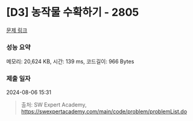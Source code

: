# [D3] 농작물 수확하기 - 2805 

[문제 링크](https://swexpertacademy.com/main/code/problem/problemDetail.do?contestProbId=AV7GLXqKAWYDFAXB) 

### 성능 요약

메모리: 20,624 KB, 시간: 139 ms, 코드길이: 966 Bytes

### 제출 일자

2024-08-06 15:31



> 출처: SW Expert Academy, https://swexpertacademy.com/main/code/problem/problemList.do